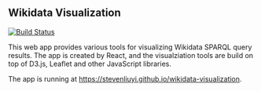 ## Wikidata Visualization

[![Build Status](https://travis-ci.com/stevenliuyi/wikidata-visualization.svg?token=JATaX6og6wNxyWLFdMeq&branch=master)](https://travis-ci.com/stevenliuyi/wikidata-visualization)

This web app provides various tools for visualizing Wikidata SPARQL query results. The app is created by React, and the visualziation tools are build on top of D3.js, Leaflet and other JavaScript libraries.

The app is running at <https://stevenliuyi.github.io/wikidata-visualization>.
